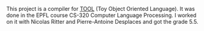 This project is a compiler for [TOOL](http://lara.epfl.ch/w/cc15:tool) (Toy Object Oriented Language).
It was done in the EPFL course CS-320 Computer Language Processing.
I worked on it with Nicolas Ritter and Pierre-Antoine Desplaces and got the grade 5.5.